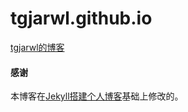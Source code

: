 # tgjarwl.github.io
[tgjarwl的博客](https://tgjarwl.github.io/)



#### 感谢   

本博客在[Jekyll搭建个人博客](http://baixin.io/2016/10/jekyll_tutorials1/)基础上修改的。
